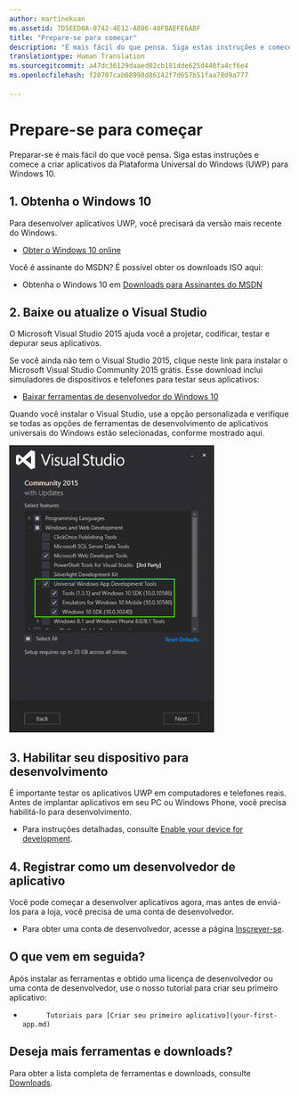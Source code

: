 ```yaml
---
author: martinekuan
ms.assetid: 7D5EED8A-0742-4E12-A806-40FBAEFE6ABF
title: "Prepare-se para começar"
description: "É mais fácil do que pensa. Siga estas instruções e comece a criar aplicativos da Plataforma Universal do Windows (UWP) para Windows 10."
translationtype: Human Translation
ms.sourcegitcommit: a47dc36129daaed02cb181dde625d440fa4cf6e4
ms.openlocfilehash: f20707cab08998d86142f7d657b51faa78d9a777

---
```

# Prepare-se para começar

Preparar-se é mais fácil do que você pensa. Siga estas instruções e comece a criar aplicativos da Plataforma Universal do Windows (UWP) para Windows 10.

## 1. Obtenha o Windows 10

Para desenvolver aplicativos UWP, você precisará da versão mais recente do Windows.

-   [Obter o Windows 10 online](http://go.microsoft.com/fwlink/p/?LinkId=619312)

Você é assinante do MSDN? É possível obter os downloads ISO aqui:

-   Obtenha o Windows 10 em [Downloads para Assinantes do MSDN](http://go.microsoft.com/fwlink/p/?LinkId=266384)

## 2. Baixe ou atualize o Visual Studio

O Microsoft Visual Studio 2015 ajuda você a projetar, codificar, testar e depurar seus aplicativos.

Se você ainda não tem o Visual Studio 2015, clique neste link para instalar o Microsoft Visual Studio Community 2015 grátis. Esse download inclui simuladores de dispositivos e telefones para testar seus aplicativos:

-   [Baixar ferramentas de desenvolvedor do Windows 10](https://go.microsoft.com/fwlink/p/?LinkID=534189)

Quando você instalar o Visual Studio, use a opção personalizada e verifique se todas as opções de ferramentas de desenvolvimento de aplicativos universais do Windows estão selecionadas, conforme mostrado aqui.

![Ferramentas do Visual Studio para UWP](images/vs-2015-community-setup.png)

## 3. Habilitar seu dispositivo para desenvolvimento

É importante testar os aplicativos UWP em computadores e telefones reais. Antes de implantar aplicativos em seu PC ou Windows Phone, você precisa habilitá-lo para desenvolvimento.

-   Para instruções detalhadas, consulte [Enable your device for development](enable-your-device-for-development.md).

## 4. Registrar como um desenvolvedor de aplicativo

Você pode começar a desenvolver aplicativos agora, mas antes de enviá-los para a loja, você precisa de uma conta de desenvolvedor.

-   Para obter uma conta de desenvolvedor, acesse a página [Inscrever-se](sign-up.md).

## O que vem em seguida?

Após instalar as ferramentas e obtido uma licença de desenvolvedor ou uma conta de desenvolvedor, use o nosso tutorial para criar seu primeiro aplicativo:

-   
            Tutoriais para [Criar seu primeiro aplicativo](your-first-app.md)

## Deseja mais ferramentas e downloads?

Para obter a lista completa de ferramentas e downloads, consulte [Downloads](http://go.microsoft.com/fwlink/p/?linkid=285935).





<!--HONumber=Jul16_HO1-->


